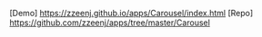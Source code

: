 [Demo] https://zzeenj.github.io/apps/Carousel/index.html
[Repo] https://github.com/zzeenj/apps/tree/master/Carousel